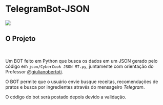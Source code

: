# TelegramBot-JSON
<img src="https://img.shields.io/pypi/pyversions/Django.svg" />
<p>
<h2><b>O Projeto</b></h2>
</br>
<p>Um BOT feito em Python que busca os dados em um JSON gerado pelo código em <code>json/CyberCook JSON MT.py</code>, juntamente com orientação do Professor <a href='https://github.com/giulianobertoti'>@giulianobertoti</a>.</p>
<p>O BOT permite que o usuário envie busque receitas, recomendações de pratos e busca por ingredientes através do mensageiro <i>Telegram</i>.</p>
<p>O código do bot será postado depois devido a validação.</p>
